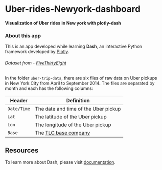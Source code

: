 # Uber-rides-Newyork-dashboard

#### Visualization of Uber rides in New york with plotly-dash

### About this app

This is an app developed while learning **Dash**, an interactive Python framework developed by [Plotly](https://plot.ly/).

###### Dataset from - [FiveThirtyEight](https://github.com/fivethirtyeight/uber-tlc-foil-response/tree/master/uber-trip-data)

In the folder `uber-trip-data`, there are six files of raw data on Uber pickups in New York City from April to September 2014. The files are separated by month and each has the following columns:

Header | Definition
---|---------
`Date/Time` | The date and time of the Uber pickup
`Lat` | The latitude of the Uber pickup
`Lon` | The longitude of the Uber pickup
`Base` | The [TLC base company](http://www.nyc.gov/html/tlc/html/industry/base_and_business.shtml) 

## Resources

To learn more about Dash, please visit [documentation](https://plot.ly/dash).

